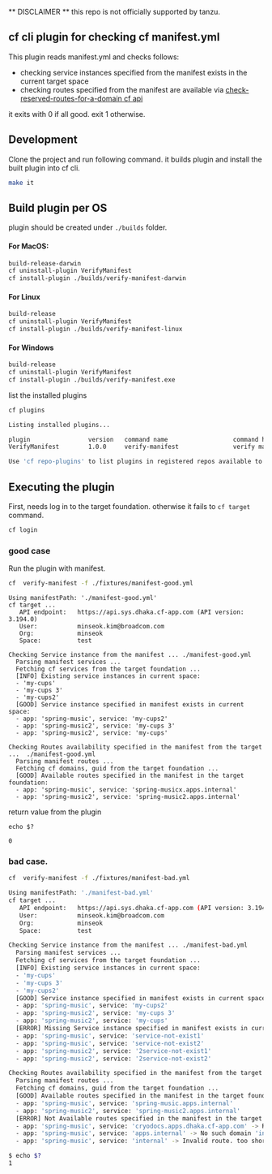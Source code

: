
** DISCLAIMER **
this repo is not officially supported by tanzu.

## cf cli plugin for checking cf manifest.yml 
This plugin reads manifest.yml and checks follows:
- checking service instances specified from the manifest exists in the current target space
- checking routes specified from the manifest are available via [check-reserved-routes-for-a-domain cf api](https://v3-apidocs.cloudfoundry.org/version/3.197.0/index.html#check-reserved-routes-for-a-domain)

it exits with 0 if all good. exit 1 otherwise.

## Development
Clone the project and run following command. it builds plugin and install the built plugin into cf cli.
```sh
make it
```

## Build plugin per OS
plugin should be created under `./builds` folder.

#### For MacOS:
```sh
build-release-darwin
cf uninstall-plugin VerifyManifest
cf install-plugin ./builds/verify-manifest-darwin
```

#### For Linux
```sh
build-release
cf uninstall-plugin VerifyManifest
cf install-plugin ./builds/verify-manifest-linux
```
#### For Windows
```sh
build-release
cf uninstall-plugin VerifyManifest
cf install-plugin ./builds/verify-manifest.exe
```


list the installed plugins 
```sh
cf plugins
```

```sh
Listing installed plugins...

plugin                version   command name                  command help
VerifyManifest        1.0.0     verify-manifest               verify manifest.yml for service instances and routes

Use 'cf repo-plugins' to list plugins in registered repos available to install
```

## Executing the plugin

First, needs log in to the target foundation. otherwise it fails to `cf target` command.
```sh
cf login
```

### good case
Run the plugin with manifest.
```sh
cf  verify-manifest -f ./fixtures/manifest-good.yml
```
```
Using manifestPath: './manifest-good.yml'
cf target ...
   API endpoint:   https://api.sys.dhaka.cf-app.com (API version: 3.194.0)
   User:           minseok.kim@broadcom.com
   Org:            minseok
   Space:          test

Checking Service instance from the manifest ... ./manifest-good.yml
  Parsing manifest services ...
  Fetching cf services from the target foundation ...
  [INFO] Existing service instances in current space:
  - 'my-cups'
  - 'my-cups 3'
  - 'my-cups2'
  [GOOD] Service instance specified in manifest exists in current space:
  - app: 'spring-music', service: 'my-cups2'
  - app: 'spring-music2', service: 'my-cups 3'
  - app: 'spring-music2', service: 'my-cups'

Checking Routes availability specified in the manifest from the target ...  ./manifest-good.yml
  Parsing manifest routes ...
  Fetching cf domains, guid from the target foundation ...
  [GOOD] Available routes specified in the manifest in the target foundation:
  - app: 'spring-music', service: 'spring-musicx.apps.internal'
  - app: 'spring-music2', service: 'spring-music2.apps.internal'
```

return value from the plugin 
```
echo $?

0
```

### bad case.
```sh
cf  verify-manifest -f ./fixtures/manifest-bad.yml
```

```sh
Using manifestPath: './manifest-bad.yml'
cf target ...
   API endpoint:   https://api.sys.dhaka.cf-app.com (API version: 3.194.0)
   User:           minseok.kim@broadcom.com
   Org:            minseok
   Space:          test

Checking Service instance from the manifest ... ./manifest-bad.yml
  Parsing manifest services ...
  Fetching cf services from the target foundation ...
  [INFO] Existing service instances in current space:
  - 'my-cups'
  - 'my-cups 3'
  - 'my-cups2'
  [GOOD] Service instance specified in manifest exists in current space:
  - app: 'spring-music', service: 'my-cups2'
  - app: 'spring-music2', service: 'my-cups 3'
  - app: 'spring-music2', service: 'my-cups'
  [ERROR] Missing Service instance specified in manifest exists in current space:
  - app: 'spring-music', service: 'service-not-exist1'
  - app: 'spring-music', service: 'service-not-exist2'
  - app: 'spring-music2', service: '2service-not-exist1'
  - app: 'spring-music2', service: '2service-not-exist2'

Checking Routes availability specified in the manifest from the target ...  ./manifest-bad.yml
  Parsing manifest routes ...
  Fetching cf domains, guid from the target foundation ...
  [GOOD] Available routes specified in the manifest in the target foundation:
  - app: 'spring-music', service: 'spring-music.apps.internal'
  - app: 'spring-music2', service: 'spring-music2.apps.internal'
  [ERROR] Not Available routes specified in the manifest in the target foundation:
  - app: 'spring-music', service: 'cryodocs.apps.dhaka.cf-app.com' -> Reserved is reserved
  - app: 'spring-music', service: 'apps.internal' -> No such domain 'internal' in cf domains
  - app: 'spring-music', service: 'internal' -> Invalid route. too short

$ echo $?
1
```

